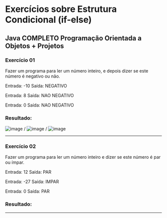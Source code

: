 
# Exercícios sobre Estrutura Condicional (if-else)
## Java COMPLETO Programação Orientada a Objetos + Projetos
### Exercício 01

Fazer um programa para ler um número inteiro, e depois dizer se este número é negativo ou não.

Entrada: -10 Saída: NEGATIVO

Entrada: 8 Saída: NAO NEGATIVO

Entrada: 0 Saída: NAO NEGATIVO

### Resultado: 

![image](https://user-images.githubusercontent.com/92825608/204929293-5fb4723b-6a92-4d2c-8d26-f097d0d5bbda.png) / ![image](https://user-images.githubusercontent.com/92825608/204929248-4a116bf9-9e12-4f44-81db-89dcdc2af869.png) / ![image](https://user-images.githubusercontent.com/92825608/204929095-8ff6ef5c-18c0-4a9e-8da0-cd90d5a19c8d.png)

*******

### Exercício 02

Fazer um programa para ler um número inteiro e dizer se este número é par ou ímpar.

Entrada: 12  Saída: PAR

Entrada: -27  Saída: IMPAR

Entrada: 0 Saída: PAR

### Resultado: 

*******
